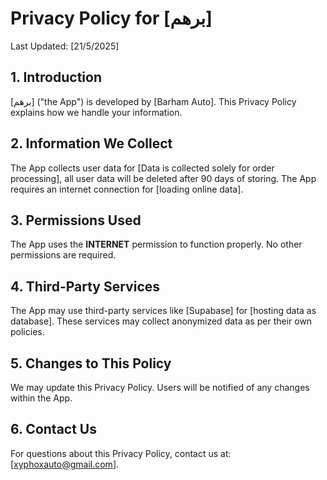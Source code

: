 # Privacy Policy for [برهم]  

Last Updated: [21/5/2025]  

## 1. Introduction  
[برهم] ("the App") is developed by [Barham Auto]. This Privacy Policy explains how we handle your information.  

## 2. Information We Collect  
The App collects user data for [Data is collected solely for order processing], all user data will be deleted after 90 days of storing. The App requires an internet connection for [loading online data].  

## 3. Permissions Used  
The App uses the **INTERNET** permission to function properly. No other permissions are required.  

## 4. Third-Party Services  
The App may use third-party services like [Supabase] for [hosting data as database]. These services may collect anonymized data as per their own policies.

## 5. Changes to This Policy  
We may update this Privacy Policy. Users will be notified of any changes within the App.  

## 6. Contact Us  
For questions about this Privacy Policy, contact us at: [xyphoxauto@gmail.com].
